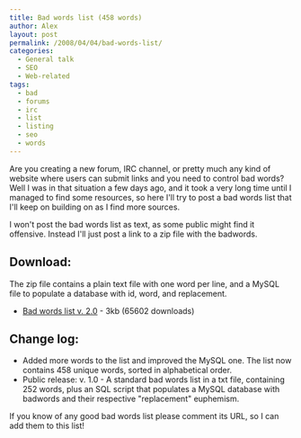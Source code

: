 ```yaml
---
title: Bad words list (458 words)
author: Alex
layout: post
permalink: /2008/04/04/bad-words-list/
categories:
  - General talk
  - SEO
  - Web-related
tags:
  - bad
  - forums
  - irc
  - list
  - listing
  - seo
  - words
---
```

 

Are you creating a new forum, IRC channel, or pretty much any kind of website where users can submit links and you need to control bad words?  
Well I was in that situation a few days ago, and it took a very long time until I managed to find some resources, so here I\'ll try to post a bad words list that I\'ll keep on building on as I find more sources.

I won\'t post the bad words list as text, as some public might find it offensive. Instead I\'ll just post a link to a zip file with the badwords.

## Download:

The zip file contains a plain text file with one word per line, and a MySQL file to populate a database with id, word, and replacement.

*   [Bad words list v. 2.0][1] - 3kb (65602 downloads)

 [1]: http://urbanoalvarez.es/blog/?download=badwords

## Change log:

*   Added more words to the list and improved the MySQL one. The list now contains 458 unique words, sorted in alphabetical order.
*   Public release: v. 1.0 - A standard bad words list in a txt file, containing 252 words, plus an SQL script that populates a MySQL database with badwords and their respective \"replacement\" euphemism.

If you know of any good bad words list please comment its URL, so I can add them to this list!